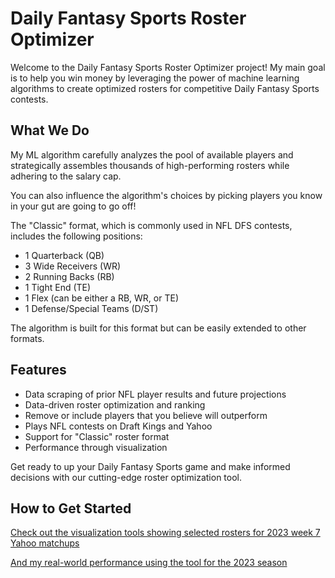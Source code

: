 # Daily Fantasy Sports Roster Optimizer

Welcome to the Daily Fantasy Sports Roster Optimizer project! 
My main goal is to help you win money by leveraging the power of machine learning algorithms to create optimized rosters for competitive Daily Fantasy Sports contests. 

## What We Do

My ML algorithm carefully analyzes the pool of available players and strategically assembles thousands of high-performing rosters while adhering to the salary cap.

You can also influence the algorithm's choices by picking players you know in your gut are going to go off!

The "Classic" format, which is commonly used in NFL DFS contests, includes the following positions:

- 1 Quarterback (QB)
- 3 Wide Receivers (WR)
- 2 Running Backs (RB)
- 1 Tight End (TE)
- 1 Flex (can be either a RB, WR, or TE)
- 1 Defense/Special Teams (D/ST)

The algorithm is built for this format but can be easily extended to other formats.

## Features

- Data scraping of prior NFL player results and future projections
- Data-driven roster optimization and ranking
- Remove or include players that you believe will outperform
- Plays NFL contests on Draft Kings and Yahoo
- Support for "Classic" roster format
- Performance through visualization

Get ready to up your Daily Fantasy Sports game and make informed decisions with our cutting-edge roster optimization tool. 

## How to Get Started

[Check out the visualization tools showing selected rosters for 2023 week 7 Yahoo matchups](https://gjselections.azurewebsites.net)

[And my real-world performance using the tool for the 2023 season](https://gjackshowdfs.azurewebsites.net)
